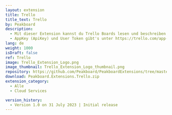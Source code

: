 ```yaml
---
layout: extension
title: Trello
title_text: Trello
by: Peakboard
description: 
  - Mit dieser Extension kannst du Trello Boards lesen und beschreiben.
  - AppKey (ApiKey) und User Token gibt's unter https://trello.com/app-key
lang: de
weight: 1000
isDraft: false
ref: Trello
image: Trello_Extension_Logo.png
image_thumbnail: Trello_Extension_Logo_thumbnail.png
repository: https://github.com/Peakboard/PeakboardExtensions/tree/master/Trello
download: Peakboard.Extensions.Trello.zip
extension_category:
  - Alle
  - Cloud Services

version_history:
  - Version 1.0 on 31 July 2023 | Initial release
---
```

